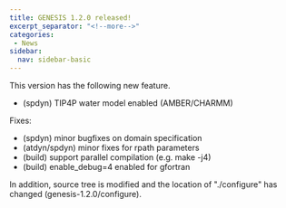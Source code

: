 ```yaml
---
title: GENESIS 1.2.0 released!
excerpt_separator: "<!--more-->"
categories:
 - News
sidebar:
  nav: sidebar-basic
---
```


This version has the following new feature.

-   (spdyn) TIP4P water model enabled (AMBER/CHARMM)

<!--more-->
Fixes:

-   (spdyn) minor bugfixes on domain specification
-   (atdyn/spdyn) minor fixes for rpath parameters
-   (build) support parallel compilation (e.g. make -j4)
-   (build) enable_debug=4 enabled for gfortran

In addition, source tree is modified and the location of "./configure"
has changed (genesis-1.2.0/configure).
